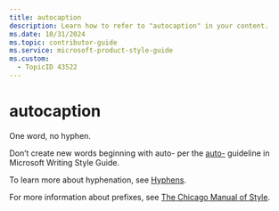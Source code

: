 ```yaml
---
title: autocaption
description: Learn how to refer to "autocaption" in your content.
ms.date: 10/31/2024
ms.topic: contributor-guide
ms.service: microsoft-product-style-guide
ms.custom:
  - TopicID 43522
---
```



# autocaption



One word, no hyphen.  

Don’t create new words beginning with auto- per the [auto-](/style-guide/a-z-word-list-term-collections/a/auto "auto- guidelines") guideline in Microsoft Writing Style Guide.  

To learn more about hyphenation, see [Hyphens](/style-guide/punctuation/dashes-hyphens/hyphens "Hyphenation guidelines").  

For more information about prefixes, see [The Chicago Manual of Style](https://www.chicagomanualofstyle.org/home.html "CMoS").  

